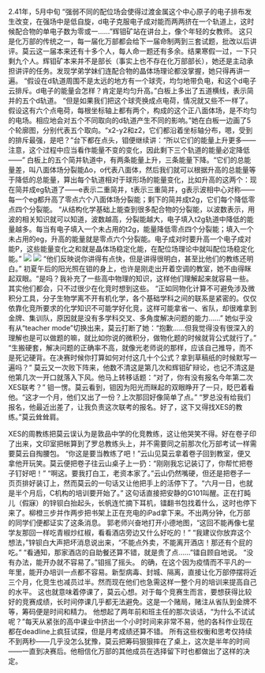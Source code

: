 2.41年，5月中旬
  “强弱不同的配位场会使得过渡金属这个中心原子的电子排布发生改变，在强场中是低自旋，d电子克服电子成对能而两两挤在一个轨道上，这时候配合物的单电子数为零或一……”辉钼矿站在讲台上，像个年轻的女教师。
  这只是化万部的传统之一，每一届化万部都会给下一届命制两到三套试题，批改以后讲评。莫云这一届本来还有十多个人，每人命一题还有多余。结果寒假一过，一下只剩九个人。辉钼矿本来并不是部长（事实上也不存在化万部部长），她还是主动承担讲评的任务。发现学弟学妹们连配合物的晶体场理论都没掌握，她只得再讲一遍。
  “假设在d轨道周围不是太远的地方有一个球壳，均匀地带负电，和这个d电子云排斥。d电子的能量会怎样？肯定是均匀升高。”白板上多出了五道横线，表示简并的五个d轨道。
  “但是如果我们把这个球壳换成点电荷，情况就又些不一样了。假设这有六个点电荷，每根坐标轴上都有两个，构成的这个正八面体场，是不均匀的电场。相应地会对五个不同取向的d轨道产生不同的影响。”她在白板一边画了5个轮廓图，分别代表五个取向。“x2-y2和z2，它们都沿着坐标轴分布，嗯，受到的排斥最强，是吧？”台下都在点头，钼便继续讲：“所以它们的能量上升更多——注意，这个过程中应当看作能量不变的变化，因此剩下三个轨道的能量必定降低——”
  白板上的五个简并轨道中，有两条能量上升，三条能量下降。“它们的总能量差，叫八面体场分裂能Δo，o代表八面体，然后我们就可以根据升高的总能量等于降低的总能量，算出每个轨道相对于球形场的能量变化，比如升高的这两个：现在简并成eg轨道了——e表示二重简并，t表示三重简并，g表示波相中心对称——每一个eg都升高了零点六个八面体场分裂能；剩下的简并成t2g，它们每个降低零点四个分裂能。
  “从结构化学基础上能查到很多配合物的分裂能，以波数表示，用波的相关知识就可以知道，波数越高，分裂能越大，电子填入t2g轨道中降低的能量越多。每当有电子填入一个未占用的t2g，能量降低零点四个分裂能；填入一个未占用的eg，升高的能量就是零点六个分裂能。电子成对时要升高一个电子成对能P，这些能量变化之和就是晶体场稳定化能，在配位场理论中就叫配位场稳定化能。”
  ![](images/33f9418b7a1ba03649a3d25f91784f24.jpg)
![](images/a2ded629b6dd50530a5da8baf2e798f1.jpg)
  “他们反映说你讲得有点快，但是讲得很明白，甚至比他们的教练还明白。”
  初夏午后的阳光照在钼的身上，也许是刚走出开着空调的教室，她不由得眯起双眼。“是吗？我补充了一些高中物理的知识，这样他们理解起来就容易一些。其实他们都会，只不过很少在化竞时想到这些。
  “正如同物化计算不可避免涉及微积分工具，分子生物学离不开有机化学，各个基础学科之间的联系是紧密的。仅仅依靠化竞所要求的化学知识不可能学好化竞，这样可能拿省一、省队，却很难拿到金牌、集训队，原因就是没有多学科交叉、多角度解决问题的能力……”
  她似乎没有从“teacher mode”切换出来，莫云打断了她：“抱歉……但我觉得没有很深入的理解也是可以做题的嘛，就比如你说的微积分，做物化题的时候就背公式就行了。”
  “生搬硬套，解决问题的正确率不高，就像光老师说的那样，应该自己推导，而不是死记硬背。在决赛时候你打算如何对付这几十个公式？拿到草稿纸的时候默写一遍吗？”
  莫云又一次败下阵来，他数不清这是第几次和辉钼矿辩论，也记不清这是他第几次一开口就落入下风。他马上转移话题：“对了，你有没有报名今年第二次XES联考？”
  钼一愣。莫云看到，钼因为阳光而眯起的双眼睁开了一只，眨巴着看他。“这才一个月，他们又出了一份？上次那回好像简单了点。”
  “罗总没有给我们报名，他最近出差了，让我负责这次联考的报名。好了，这下又得找XES的教练。”莫云耸耸肩。
  
  XES的周教练把莫云误认为是敦品中学的化竞教练，这让他哭笑不得。好在卷子印了出来，文印室把帐算到了罗总教练头上，并不需要同之前那次化万部考试一样需要莫云自掏腰包。
  “你这是要当教练了吧！”云山见莫云拿着卷子回到教室，便又拿他开玩笑。莫云便把卷子往云山桌子上一扔：“刚刚我忘记装订了，你帮忙把卷子钉好吧！”
  “啊这。要我打白工，老资本家了。”云山仍然嘴硬，但还是把卷子一页页排好装订上，然而莫云的一句话又让他把手上的活停下了。“六月一日，也就是半个月后，C机构的培训要开始了。”
  这句话直接把安静的G101叫醒。正在打盹儿（假寐）的锌钡白抬起头，长帆连忙摘下耳机，镭翻书包找着什么，这时也停下来了。柳橙三步并作两步把书架上正在充电的iPad拿下来。不出两分钟，化万部的同学们便都证实了这条消息。
  郭老师兴奋地打开小德地图，“这回不能再像七星学友那回一样吃青椒炒红椒，看看酒店旁边又什么好吃的！”
  “我建议你放弃这个想法，”锌钡白大声把坏消息说出来，“不能点外卖，不能离开酒店！那还有个屁的吃。”
  “看通知，那家酒店的自助餐还算不错，就是贵了点……”镭自顾自地说。
  “没有办法，能开办就不容易了。”钼摇了摇头。
  的确，在这个因为疫情而不平凡的一年里，能开办培训一点都不容易。新型病毒、封城、隔离，直接让化万部停摆将近三个月，化竞生也减员过半。然而现在他们也急需这样一整个月的培训来提高自己的水平。
  这也就意味着停课了，莫云心想。对于每个竞赛生而言，要想获得比较好的竞赛成绩，长时间停课几乎都无法避免。这是一个赌局，赌注从省队到金牌不等，筹码便是时间和精力。
  他想起了两年前和班主任的那次谈话，“为什么不试试呢？”每天从紧张的高中课业中挤出一个小时时间来非常不易，他的各科作业现在都在deadline上疯狂试探，但是月考成绩还算不错。
  所有这些权衡和思考仅持续不到两秒——几乎没怎么犹豫，莫云把筹码狠狠摔在了桌上，这次是半年的时间——一直到决赛后。他相信化万部的其他成员在选择留下时也都做出了这样的决定。
